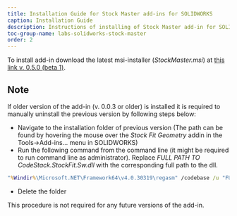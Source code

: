 ```yaml
---
title: Installation Guide for Stock Master add-ins for SOLIDWORKS
caption: Installation Guide
description: Instructions of installing of Stock Master add-in for SOLIDWORKS which provides additional features for packaging and stocking
toc-group-name: labs-solidworks-stock-master
order: 2
---
```

To install add-in download the latest msi-installer (*StockMaster.msi*) at [this link v. 0.5.0 (beta 1)](https://github.com/codestackdev/stock-fit-geometry/releases/tag/beta1).

## Note
If older version of the add-in (v. 0.0.3 or older) is installed it is required to manually uninstall the previous version by following steps below:

* Navigate to the installation folder of previous version (The path can be found by hovering the mouse over the *Stock Fit Geometry* addin in the Tools->Add-ins... menu in SOLIDWORKS)
* Run the following command from the command line (it might be required to run command line as administrator). Replace *FULL PATH TO CodeStack.StockFit.Sw.dll* with the corresponding full path to the dll.

~~~ bat
"%Windir%\Microsoft.NET\Framework64\v4.0.30319\regasm" /codebase /u "FULL PATH TO CodeStack.StockFit.Sw.dll"
~~~
* Delete the folder

This procedure is not required for any future versions of the add-in.